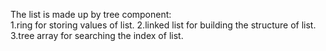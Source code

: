 The list is made up by tree component:  
1.ring for storing values of list.
2.linked list for building the structure of list.  
3.tree array for searching the index of list.
